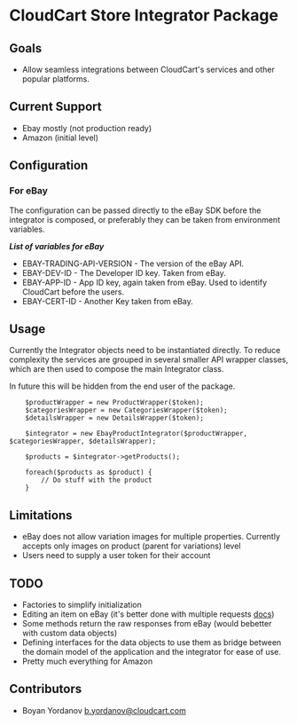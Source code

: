 # CloudCart Store Integrator Package

## Goals

- Allow seamless integrations between CloudCart's services and other popular platforms.

## Current Support

- Ebay mostly (not production ready)
- Amazon (initial level)

## Configuration 

### For eBay

The configuration can be passed directly to the eBay SDK before the integrator is composed, or preferably they can be
taken from environment variables.

***List of variables for eBay***

- EBAY-TRADING-API-VERSION - The version of the eBay API.
- EBAY-DEV-ID - The Developer ID key. Taken from eBay.
- EBAY-APP-ID - App ID key, again taken from eBay. Used to identify CloudCart before the users.
- EBAY-CERT-ID - Another Key taken from eBay.

## Usage

Currently the Integrator objects need to be instantiated directly.
To reduce complexity the services are grouped in several smaller API wrapper classes, which are then used
to compose the main Integrator class.

In future this will be hidden from the end user of the package.

```
    $productWrapper = new ProductWrapper($token);
    $categoriesWrapper = new CategoriesWrapper($token);
    $detailsWrapper = new DetailsWrapper($token);
    
    $integrator = new EbayProductIntegrator($productWrapper, $categoriesWrapper, $detailsWrapper);
    
    $products = $integrator->getProducts();
    
    foreach($products as $product) {
        // Do stuff with the product
    }
```
## Limitations

- eBay does not allow variation images for multiple properties. Currently accepts only images on product (parent for variations) level
- Users need to supply a user token for their account

## TODO

- Factories to simplify initialization
- Editing an item on eBay (it's better done with multiple requests [docs](http://developer.ebay.com/DevZone/XML/docs/Reference/ebay/ReviseFixedPriceItem.html#ReviseFixedPriceItem))
- Some methods return the raw responses from eBay (would bebetter with custom data objects)
- Defining interfaces for the data objects to use them as bridge between the domain model of the application and the integrator for ease of use.
- Pretty much everything for Amazon

## Contributors

* Boyan Yordanov [b.yordanov@cloudcart.com](mailto:b.yordanov@cloudcart.com)